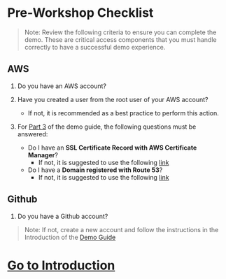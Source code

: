 # Pre-Workshop Checklist
> Note: Review the following criteria to ensure you can complete the demo. These are critical access components that you must handle correctly to have a successful demo experience.

## AWS
1. Do you have an AWS account?

2. Have you created a user from the root user of your AWS account?
   - If not, it is recommended as a best practice to perform this action.

3. For [Part 3](https://docs.google.com/document/d/1Z1-JeTC9gg58TH4lwZOdo67CkA6W0z8fDMJapOrs8Tg/edit?usp=sharing) of the demo guide, the following questions must be answered:
   - Do I have an **SSL Certificate Record with AWS Certificate Manager**?
     - If not, it is suggested to use the following [link](https://www.youtube.com/watch?v=_lSf4-Ff1Qo&ab_channel=AOSNote)
   - Do I have a **Domain registered with Route 53**?
     - If not, it is suggested to use the following [link](https://aws.amazon.com/getting-started/hands-on/get-a-domain/)

## Github
1. Do you have a Github account?
> Note: If not, create a new account and follow the instructions in the Introduction of the [Demo Guide](https://docs.google.com/document/d/1Z1-JeTC9gg58TH4lwZOdo67CkA6W0z8fDMJapOrs8Tg/edit?usp=sharing)

# [Go to Introduction](../../README.md)
